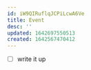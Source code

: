 ```yaml
---
id: iW9QIRuflqJCPiLcwA6Ve
title: Event
desc: ''
updated: 1642697550513
created: 1642567470412
---
```



- [ ] write it up